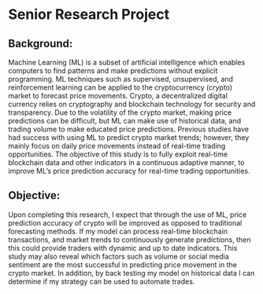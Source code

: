 # Senior Research Project

## Background:
Machine Learning (ML) is a subset of artificial intelligence which enables computers to find patterns and make predictions without explicit programming. ML techniques such as supervised, unsupervised, and reinforcement learning can be applied to the cryptocurrency (crypto) market to forecast price movements. Crypto, a decentralized digital currency relies on cryptography and blockchain technology for security and transparency. Due to the volatility of the crypto market, making price predictions can be difficult, but ML can make use of historical data, and trading volume to make educated price predictions. Previous studies have had success with using ML to predict crypto market trends; however, they mainly focus on daily price movements instead of real-time trading opportunities. The objective of this study is to fully exploit real-time blockchain data and other indicators in a continuous adaptive manner, to improve ML’s price prediction accuracy for real-time trading opportunities. 

## Objective:
Upon completing this research, I expect that through the use of ML, price prediction accuracy of crypto will be improved as opposed to traditional forecasting methods. If my model can process real-time blockchain transactions, and market trends to continuously generate predictions, then this could provide traders with dynamic and up to date indicators. This study may also reveal which factors such as volume or social media sentiment are the most successful in predicting price movement in the crypto market. In addition, by back testing my model on historical data I can determine if my strategy can be used to automate trades.  
